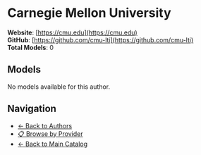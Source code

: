 # Carnegie Mellon University

**Website**: [https://cmu.edu](https://cmu.edu)  
**GitHub**: [https://github.com/cmu-lti](https://github.com/cmu-lti)  
**Total Models**: 0

## Models

No models available for this author.

## Navigation

- [← Back to Authors](../README.md)
- [📋 Browse by Provider](../../providers/README.md)
- [← Back to Main Catalog](../../README.md)
